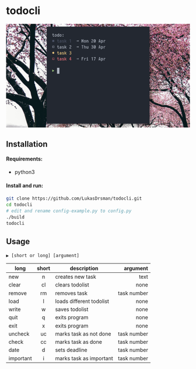 # todocli
![preview](https://github.com/LukasDrsman/todocli/blob/master/preview.png)
<br/>
## Installation
#### Requirements:
* python3

#### Install and run:
```sh
git clone https://github.com/LukasDrsman/todocli.git
cd todocli
# edit and rename config-example.py to config.py
./build
todocli
```
## Usage
```
▶ [short or long] [argument] 
```
| long        | short           | description  | argument |
| ------------- |:-------------:| -----|-----------:|
|new       |n       |creates new task         |text|
|clear     |cl      |clears todolist          |none|
|remove    |rm      |removes task             |task number|
|load      |l       |loads different todolist |none|
|write     |w       |saves todolist           |none|
|quit      |q       |exits program            |none|
|exit      |x       |exits program            |none|
|uncheck   |uc      |marks task as not done   |task number|
|check     |cc      |marks task as done       |task number|
|date      |d       |sets deadline            |task number|
|important |i       |marks task as important  |task number|

<br>
